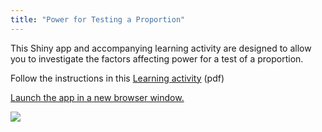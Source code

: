 ```yaml
---
title: "Power for Testing a Proportion"
---
```


This Shiny app and accompanying learning activity are designed to allow you to investigate the factors affecting power for a test of a proportion.

Follow the instructions in this [Learning activity](../PowerAppExercise_mothersintuition.pdf) (pdf)

[Launch the app in a new browser window.](https://rconnect.utstat.utoronto.ca/powerapp/)

![](../../../img/ScreenShotInvestigatingPowerApp.png)
